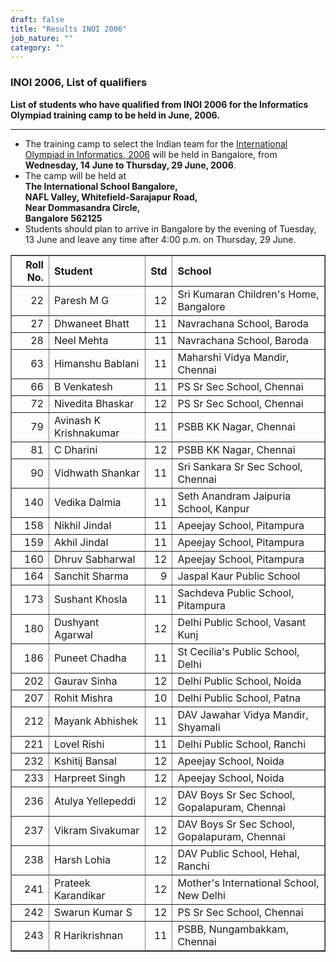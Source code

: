 ```yaml
---
draft: false
title: "Results INOI 2006"
job_nature: ""
category: ""
---
```


<div id="cont">
<h3 align="left">INOI 2006, List of qualifiers</h3>



<p style="font-weight: bold"> List of students who have qualified
from INOI 2006 for the Informatics Olympiad training camp to be
held in June, 2006. </p>

<hr>

<ul>

<li> The training camp to select the Indian team for the <a
href=http://www.ioi2006.org>International Olympiad in
Informatics, 2006</a> will be held in Bangalore, from 
<b>Wednesday, 14 June to Thursday, 29 June, 2006</b>.  

<li> The camp will be held at<br>
<div style="font-weight:bold;">
The International School Bangalore,<br>
NAFL Valley, Whitefield-Sarajapur Road, <br>
Near Dommasandra Circle,<br>
Bangalore 562125<br>
</div>

<li> Students should plan to arrive in Bangalore by the evening of Tuesday, 13 June and leave any time after 4:00&nbsp;p.m. on Thursday, 29 June.


</ul>


<table cellpadding="2" cellspacing="2" border="1" width="100%">

<tr>
<th align=right> Roll No. </th>
<th align=left> Student </th>
<th align=left> Std </th>
<th align=left> School </th>
</tr>

<tr>
<td align=right>22</td>
<td>Paresh M G</td>
<td align=right>12</td>
<td>Sri Kumaran Children's Home, Bangalore</td>
</tr>

<tr>
<td align=right>27</td>
<td>Dhwaneet Bhatt</td>
<td align=right>11</td>
<td>Navrachana School, Baroda</td>
</tr>

<tr>
<td align=right>28</td>
<td>Neel Mehta</td>
<td align=right>11</td>
<td>Navrachana School, Baroda</td>
</tr>

<tr>
<td align=right>63</td>
<td>Himanshu Bablani</td>
<td align=right>11</td>
<td>Maharshi Vidya Mandir, Chennai</td>
</tr>

<tr>
<td align=right>66</td>
<td>B Venkatesh</td>
<td align=right>11</td>
<td>PS Sr Sec School, Chennai</td>
</tr>

<tr>
<td align=right>72</td>
<td>Nivedita Bhaskar</td>
<td align=right>12</td>
<td>PS Sr Sec School, Chennai</td>
</tr>

<tr>
<td align=right>79</td>
<td>Avinash K Krishnakumar</td>
<td align=right>11</td>
<td>PSBB KK Nagar, Chennai</td>
</tr>

<tr>
<td align=right>81</td>
<td>C Dharini</td>
<td align=right>12</td>
<td>PSBB KK Nagar, Chennai</td>
</tr>

<tr>
<td align=right>90</td>
<td>Vidhwath Shankar</td>
<td align=right>11</td>
<td>Sri Sankara Sr Sec School, Chennai</td>
</tr>

<tr>
<td align=right>140</td>
<td>Vedika Dalmia</td>
<td align=right>11</td>
<td>Seth Anandram Jaipuria School, Kanpur</td>
</tr>

<tr>
<td align=right>158</td>
<td>Nikhil Jindal</td>
<td align=right>11</td>
<td>Apeejay School, Pitampura</td>
</tr>

<tr>
<td align=right>159</td>
<td>Akhil Jindal</td>
<td align=right>11</td>
<td>Apeejay School, Pitampura</td>
</tr>

<tr>
<td align=right>160</td>
<td>Dhruv Sabharwal</td>
<td align=right>12</td>
<td>Apeejay School, Pitampura</td>
</tr>

<tr>
<td align=right>164</td>
<td>Sanchit Sharma</td>
<td align=right>9</td>
<td>Jaspal Kaur Public School</td>
</tr>

<tr>
<td align=right>173</td>
<td>Sushant Khosla</td>
<td align=right>11</td>
<td>Sachdeva Public School, Pitampura</td>
</tr>

<tr>
<td align=right>180</td>
<td>Dushyant Agarwal</td>
<td align=right>12</td>
<td>Delhi Public School, Vasant Kunj</td>
</tr>

<tr>
<td align=right>186</td>
<td>Puneet Chadha</td>
<td align=right>11</td>
<td>St Cecilia's Public School, Delhi</td>
</tr>

<tr>
<td align=right>202</td>
<td>Gaurav Sinha</td>
<td align=right>12</td>
<td>Delhi Public School, Noida</td>
</tr>

<tr>
<td align=right>207</td>
<td>Rohit Mishra</td>
<td align=right>10</td>
<td>Delhi Public School, Patna</td>
</tr>

<tr>
<td align=right>212</td>
<td>Mayank Abhishek</td>
<td align=right>11</td>
<td>DAV Jawahar Vidya Mandir, Shyamali</td>
</tr>

<tr>
<td align=right>221</td>
<td>Lovel Rishi</td>
<td align=right>11</td>
<td>Delhi Public School, Ranchi</td>
</tr>

<tr>
<td align=right>232</td>
<td>Kshitij Bansal</td>
<td align=right>12</td>
<td>Apeejay School, Noida</td>
</tr>

<tr>
<td align=right>233</td>
<td>Harpreet Singh</td>
<td align=right>12</td>
<td>Apeejay School, Noida</td>
</tr>

<tr>
<td align=right>236</td>
<td>Atulya Yellepeddi</td>
<td align=right>12</td>
<td>DAV Boys Sr Sec School, Gopalapuram, Chennai</td>
</tr>

<tr>
<td align=right>237</td>
<td>Vikram Sivakumar</td>
<td align=right>12</td>
<td>DAV Boys Sr Sec School, Gopalapuram, Chennai</td>
</tr>

<tr>
<td align=right>238</td>
<td>Harsh Lohia</td>
<td align=right>12</td>
<td>DAV Public School, Hehal, Ranchi</td>
</tr>

<tr>
<td align=right>241</td>
<td>Prateek Karandikar</td>
<td align=right>12</td>
<td>Mother's International School, New Delhi</td>
</tr>

<tr>
<td align=right>242</td>
<td>Swarun Kumar S</td>
<td align=right>12</td>
<td>PS Sr Sec School, Chennai</td>
</tr>

<tr>
<td align=right>243</td>
<td>R Harikrishnan</td>
<td align=right>11</td>
<td>PSBB, Nungambakkam, Chennai</td>
</tr>



</table>

